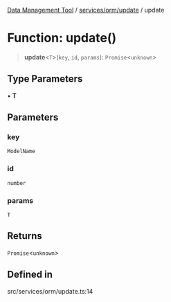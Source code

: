 [Data Management Tool](../../../../index.md) / [services/orm/update](../index.md) / update

# Function: update()

> **update**\<`T`\>(`key`, `id`, `params`): `Promise`\<`unknown`\>

## Type Parameters

• **T**

## Parameters

### key

`ModelName`

### id

`number`

### params

`T`

## Returns

`Promise`\<`unknown`\>

## Defined in

src/services/orm/update.ts:14
